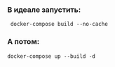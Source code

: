 ### В идеале запустить:
```
 docker-compose build --no-cache
```
### А потом: 
```
docker-compose up --build -d 
```
